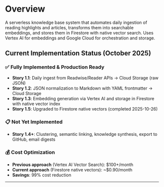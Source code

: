 # Overview

A serverless knowledge base system that automates daily ingestion of reading highlights and articles, transforms them into searchable embeddings, and stores them in Firestore with native vector search. Uses Vertex AI for embeddings and Google Cloud for orchestration and storage.

## Current Implementation Status (October 2025)

### ✅ Fully Implemented & Production Ready
- **Story 1.1**: Daily ingest from Readwise/Reader APIs → Cloud Storage (raw JSON)
- **Story 1.2**: JSON normalization to Markdown with YAML frontmatter → Cloud Storage
- **Story 1.3**: Embedding generation via Vertex AI and storage in Firestore with native vector index
- **Story 1.5**: Upgraded to Firestore native vectors (completed 2025-10-26)

### 📋 Not Yet Implemented
- **Story 1.4+**: Clustering, semantic linking, knowledge synthesis, export to GitHub, email digests

### 💰 Cost Optimization
- **Previous approach** (Vertex AI Vector Search): $100+/month
- **Current approach** (Firestore native vectors): ~$0.90/month
- **Savings**: 99% cost reduction

---
